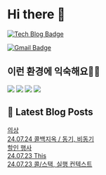 # Hi there 👋

[![Tech Blog Badge](http://img.shields.io/badge/tistory-black?style=flat-square&logo=Tistory&link=https://codingpracticenote.tistory.com/)](https://codingpracticenote.tistory.com/)
	
[![Gmail Badge](https://img.shields.io/badge/Gmail-d14836?style=flat-square&logo=Gmail&logoColor=white&link=mailto:tkdrnr1215@gmail.com)](mailto:tkdrnr1215@gmail.com)

## 이런 환경에 익숙해요✍🏼

<img src="https://img.shields.io/badge/CSS3-1572B6?style=flat-square&logo=CSS3&logoColor=white"/> </t>
<img src="https://img.shields.io/badge/HTML5-E34F26?style=flat-square&logo=HTML5&logoColor=white"/> 
<img src="https://img.shields.io/badge/JavaScript-F7DF1E?style=flat-square&logo=JavaScript&logoColor=white"/>
<img src="https://img.shields.io/badge/TypeScript-3178C6?style=flat-square&logo=TypeScript&logoColor=white"/>

## 📕 Latest Blog Posts

<a href=https://codingpracticenote.tistory.com/273>의상</a></br><a href=https://codingpracticenote.tistory.com/272>24.07.24 콜백지옥 / 동기, 비동기</a></br><a href=https://codingpracticenote.tistory.com/271>할인 행사</a></br><a href=https://codingpracticenote.tistory.com/270>24.07.23 This</a></br><a href=https://codingpracticenote.tistory.com/269>24.07.23 콜/스택, 실행 컨텍스트</a></br>